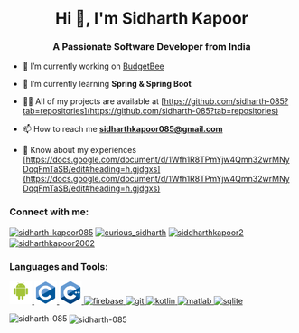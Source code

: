 <h1 align="center">Hi 👋, I'm Sidharth Kapoor</h1>
<h3 align="center">A Passionate Software Developer from India</h3>

- 🔭 I’m currently working on [BudgetBee](https://github.com/sidharth-085/BudgetBee)

- 🌱 I’m currently learning **Spring & Spring Boot**

- 👨‍💻 All of my projects are available at [https://github.com/sidharth-085?tab=repositories](https://github.com/sidharth-085?tab=repositories)

- 📫 How to reach me **sidharthkapoor085@gmail.com**

- 📄 Know about my experiences [https://docs.google.com/document/d/1Wfh1R8TPmYjw4Qmn32wrMNyDqqFmTaSB/edit#heading=h.gjdgxs](https://docs.google.com/document/d/1Wfh1R8TPmYjw4Qmn32wrMNyDqqFmTaSB/edit#heading=h.gjdgxs)

<h3 align="left">Connect with me:</h3>
<p align="left">
<a href="https://linkedin.com/in/sidharth-kapoor085" target="blank"><img align="center" src="https://raw.githubusercontent.com/rahuldkjain/github-profile-readme-generator/master/src/images/icons/Social/linked-in-alt.svg" alt="sidharth-kapoor085" height="30" width="40" /></a>
<a href="https://instagram.com/curious_sidharth" target="blank"><img align="center" src="https://raw.githubusercontent.com/rahuldkjain/github-profile-readme-generator/master/src/images/icons/Social/instagram.svg" alt="curious_sidharth" height="30" width="40" /></a>
<a href="https://www.hackerrank.com/siddharthkapoor2" target="blank"><img align="center" src="https://raw.githubusercontent.com/rahuldkjain/github-profile-readme-generator/master/src/images/icons/Social/hackerrank.svg" alt="siddharthkapoor2" height="30" width="40" /></a>
<a href="https://www.leetcode.com/curious_sidharth" target="blank"><img align="center" src="https://raw.githubusercontent.com/rahuldkjain/github-profile-readme-generator/master/src/images/icons/Social/leet-code.svg" alt="sidharthkapoor2002" height="30" width="40" /></a>
</p>

<h3 align="left">Languages and Tools:</h3>
<p align="left"> <a href="https://developer.android.com" target="_blank" rel="noreferrer"> <img src="https://raw.githubusercontent.com/devicons/devicon/master/icons/android/android-original-wordmark.svg" alt="android" width="40" height="40"/> </a> <a href="https://www.cprogramming.com/" target="_blank" rel="noreferrer"> <img src="https://raw.githubusercontent.com/devicons/devicon/master/icons/c/c-original.svg" alt="c" width="40" height="40"/> </a> <a href="https://www.w3schools.com/cpp/" target="_blank" rel="noreferrer"> <img src="https://raw.githubusercontent.com/devicons/devicon/master/icons/cplusplus/cplusplus-original.svg" alt="cplusplus" width="40" height="40"/> </a> <a href="https://firebase.google.com/" target="_blank" rel="noreferrer"> <img src="https://www.vectorlogo.zone/logos/firebase/firebase-icon.svg" alt="firebase" width="40" height="40"/> </a> <a href="https://git-scm.com/" target="_blank" rel="noreferrer"> <img src="https://www.vectorlogo.zone/logos/git-scm/git-scm-icon.svg" alt="git" width="40" height="40"/> </a> <a href="https://kotlinlang.org" target="_blank" rel="noreferrer"> <img src="https://www.vectorlogo.zone/logos/kotlinlang/kotlinlang-icon.svg" alt="kotlin" width="40" height="40"/> </a> <a href="https://www.mathworks.com/" target="_blank" rel="noreferrer"> <img src="https://upload.wikimedia.org/wikipedia/commons/2/21/Matlab_Logo.png" alt="matlab" width="40" height="40"/> </a> <a href="https://www.sqlite.org/" target="_blank" rel="noreferrer"> <img src="https://www.vectorlogo.zone/logos/sqlite/sqlite-icon.svg" alt="sqlite" width="40" height="40"/> </a> </p>

<p><img align="left" src="https://github-readme-stats.vercel.app/api/top-langs?username=sidharth-085&show_icons=true&locale=en&layout=compact" alt="sidharth-085" /></p>

<p>&nbsp;<img align="center" src="https://github-readme-stats.vercel.app/api?username=sidharth-085&show_icons=true&locale=en" alt="sidharth-085" /></p>
